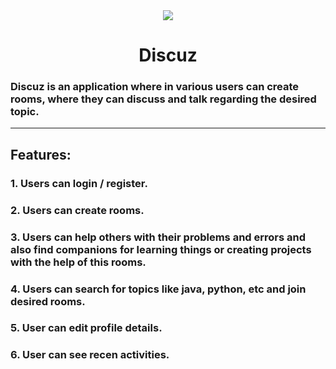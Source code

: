 <div align="center">
<img src="https://user-images.githubusercontent.com/72034531/144435614-63a844ac-29d0-4c35-b285-cc5e0e55bd48.jpg">
<h1>Discuz</h1>
</div>

### Discuz is an application where in various users can create rooms, where they can discuss and talk regarding the desired topic. 

<hr>

## Features:
### 1. Users can login / register.
### 2. Users can create rooms.
### 3. Users can help others with their problems and errors and also find companions for learning things or creating projects with the help of this rooms. 
### 4. Users can search for topics like java, python, etc and join desired rooms.
### 5. User can edit profile details.
### 6. User can see recen activities.
